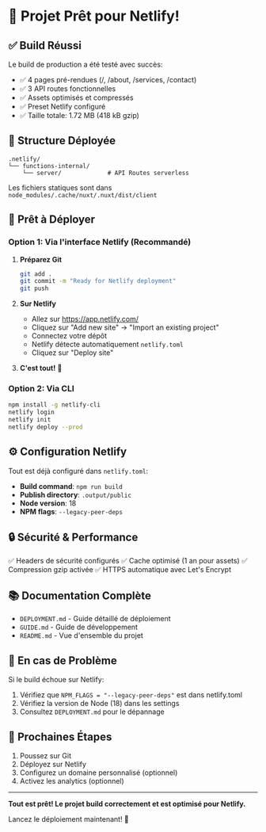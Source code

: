 # 🎉 Projet Prêt pour Netlify!

## ✅ Build Réussi

Le build de production a été testé avec succès:
- ✅ 4 pages pré-rendues (/, /about, /services, /contact)
- ✅ 3 API routes fonctionnelles
- ✅ Assets optimisés et compressés
- ✅ Preset Netlify configuré
- ✅ Taille totale: 1.72 MB (418 kB gzip)

## 📁 Structure Déployée

```
.netlify/
└── functions-internal/
    └── server/             # API Routes serverless
```

Les fichiers statiques sont dans `node_modules/.cache/nuxt/.nuxt/dist/client`

## 🚀 Prêt à Déployer

### Option 1: Via l'interface Netlify (Recommandé)

1. **Préparez Git**
   ```bash
   git add .
   git commit -m "Ready for Netlify deployment"
   git push
   ```

2. **Sur Netlify**
   - Allez sur https://app.netlify.com/
   - Cliquez sur "Add new site" → "Import an existing project"
   - Connectez votre dépôt
   - Netlify détecte automatiquement `netlify.toml`
   - Cliquez sur "Deploy site"

3. **C'est tout!** 🎉

### Option 2: Via CLI

```bash
npm install -g netlify-cli
netlify login
netlify init
netlify deploy --prod
```

## ⚙️ Configuration Netlify

Tout est déjà configuré dans `netlify.toml`:

- **Build command**: `npm run build`
- **Publish directory**: `.output/public`
- **Node version**: 18
- **NPM flags**: `--legacy-peer-deps`

## 🔒 Sécurité & Performance

✅ Headers de sécurité configurés
✅ Cache optimisé (1 an pour assets)
✅ Compression gzip activée
✅ HTTPS automatique avec Let's Encrypt

## 📚 Documentation Complète

- `DEPLOYMENT.md` - Guide détaillé de déploiement
- `GUIDE.md` - Guide de développement
- `README.md` - Vue d'ensemble du projet

## 🐛 En cas de Problème

Si le build échoue sur Netlify:

1. Vérifiez que `NPM_FLAGS = "--legacy-peer-deps"` est dans netlify.toml
2. Vérifiez la version de Node (18) dans les settings
3. Consultez `DEPLOYMENT.md` pour le dépannage

## 🎯 Prochaines Étapes

1. Poussez sur Git
2. Déployez sur Netlify
3. Configurez un domaine personnalisé (optionnel)
4. Activez les analytics (optionnel)

---

**Tout est prêt! Le projet build correctement et est optimisé pour Netlify.**

Lancez le déploiement maintenant! 🚀
